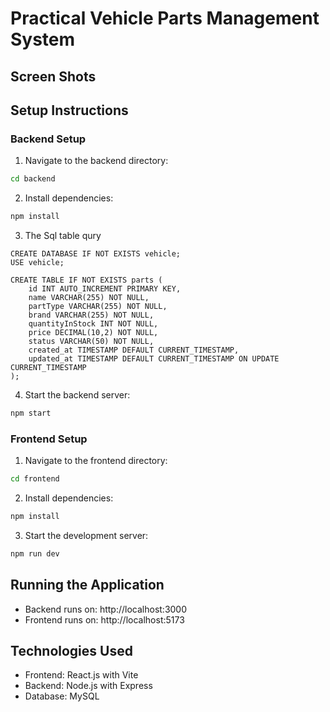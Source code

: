 # Practical Vehicle Parts Management System


## Screen Shots


## Setup Instructions

### Backend Setup
1. Navigate to the backend directory:
```bash
cd backend
```

2. Install dependencies:
```bash
npm install
```

3. The Sql table qury
```
CREATE DATABASE IF NOT EXISTS vehicle;
USE vehicle;

CREATE TABLE IF NOT EXISTS parts (
    id INT AUTO_INCREMENT PRIMARY KEY,
    name VARCHAR(255) NOT NULL,
    partType VARCHAR(255) NOT NULL,
    brand VARCHAR(255) NOT NULL,
    quantityInStock INT NOT NULL,
    price DECIMAL(10,2) NOT NULL,
    status VARCHAR(50) NOT NULL,
    created_at TIMESTAMP DEFAULT CURRENT_TIMESTAMP,
    updated_at TIMESTAMP DEFAULT CURRENT_TIMESTAMP ON UPDATE CURRENT_TIMESTAMP
); 
```
4. Start the backend server:
```bash
npm start
```

### Frontend Setup
1. Navigate to the frontend directory:
```bash
cd frontend
```

2. Install dependencies:
```bash
npm install
```

3. Start the development server:
```bash
npm run dev
```

## Running the Application
- Backend runs on: http://localhost:3000
- Frontend runs on: http://localhost:5173

## Technologies Used
- Frontend: React.js with Vite
- Backend: Node.js with Express
- Database: MySQL
